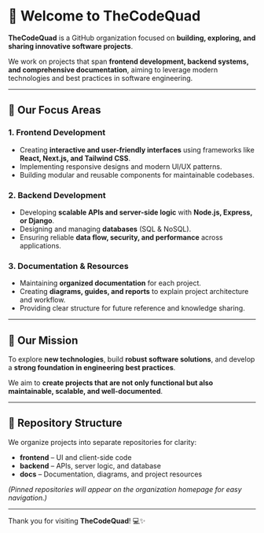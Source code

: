 # 👋 Welcome to TheCodeQuad

**TheCodeQuad** is a GitHub organization focused on **building, exploring, and sharing innovative software projects**.  

We work on projects that span **frontend development, backend systems, and comprehensive documentation**, aiming to leverage modern technologies and best practices in software engineering.

---

## 🌟 Our Focus Areas

### 1. Frontend Development
- Creating **interactive and user-friendly interfaces** using frameworks like **React, Next.js, and Tailwind CSS**.  
- Implementing responsive designs and modern UI/UX patterns.  
- Building modular and reusable components for maintainable codebases.

### 2. Backend Development
- Developing **scalable APIs and server-side logic** with **Node.js, Express, or Django**.  
- Designing and managing **databases** (SQL & NoSQL).  
- Ensuring reliable **data flow, security, and performance** across applications.

### 3. Documentation & Resources
- Maintaining **organized documentation** for each project.  
- Creating **diagrams, guides, and reports** to explain project architecture and workflow.  
- Providing clear structure for future reference and knowledge sharing.

---

## 🚀 Our Mission
To explore **new technologies**, build **robust software solutions**, and develop a **strong foundation in engineering best practices**.  

We aim to **create projects that are not only functional but also maintainable, scalable, and well-documented**.

---

## 📂 Repository Structure
We organize projects into separate repositories for clarity:  
- **frontend** – UI and client-side code  
- **backend** – APIs, server logic, and database  
- **docs** – Documentation, diagrams, and project resources  

*(Pinned repositories will appear on the organization homepage for easy navigation.)*

---

Thank you for visiting **TheCodeQuad**! 💻✨
